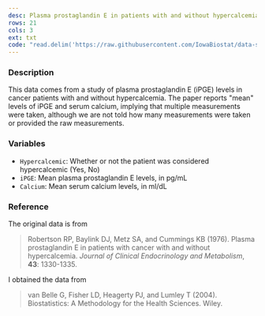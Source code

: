 ```yaml
---
desc: Plasma prostaglandin E in patients with and without hypercalcemia
rows: 21
cols: 3
ext: txt
code: "read.delim('https://raw.githubusercontent.com/IowaBiostat/data-sets/main/hypercalcemia/hypercalcemia.txt')"
---
```


### Description

This data comes from a study of plasma prostaglandin E (iPGE) levels in cancer patients with and without hypercalcemia. The paper reports "mean" levels of iPGE and serum calcium, implying that multiple measurements were taken, although we are not told how many measurements were taken or provided the raw measurements.

### Variables

* `Hypercalcemic`: Whether or not the patient was considered hypercalcemic (Yes, No)
* `iPGE`: Mean plasma prostaglandin E levels, in pg/mL
* `Calcium`: Mean serum calcium levels, in ml/dL

### Reference

The original data is from

> Robertson RP, Baylink DJ, Metz SA, and Cummings KB (1976). Plasma prostaglandin E in patients with cancer with and without hypercalcemia. *Journal of Clinical Endocrinology and Metabolism*, **43**: 1330-1335.

I obtained the data from

> van Belle G, Fisher LD, Heagerty PJ, and Lumley T (2004). Biostatistics: A Methodology for the Health Sciences. Wiley.
